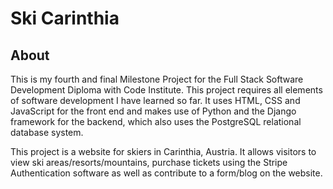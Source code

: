 # Ski Carinthia

## About

This is my fourth and final Milestone Project for the Full Stack Software Development Diploma with Code Institute. This project requires all elements of software development I have learned so far. It uses HTML, CSS and JavaScript for the front end and makes use of Python and the Django framework for the backend, which also uses the PostgreSQL relational database system.

This project is a website for skiers in Carinthia, Austria. It allows visitors to view ski areas/resorts/mountains, purchase tickets using the Stripe Authentication software as well as contribute to a form/blog on the website. 